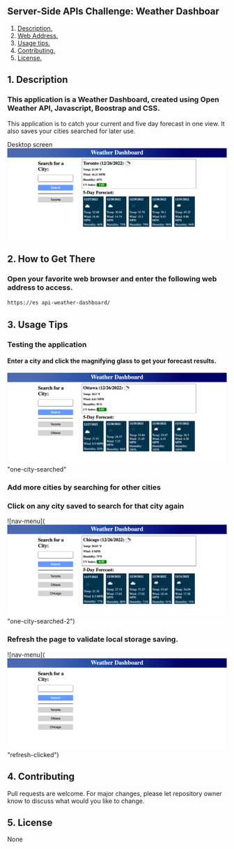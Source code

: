 ## Server-Side APIs Challenge: Weather Dashboar

1. [ Description. ](#desc)
2. [ Web Address. ](#web-address)
3. [ Usage tips. ](#usage)
4. [ Contributing. ](#contributing)
5. [ License. ](#license)

<a name="desc"></a>
## 1. Description

### This application is a Weather Dashboard, created using Open Weather API, Javascript, Boostrap and CSS.

This application is to catch your current and five day forecast in one view. It also saves your cities searched for later use.

Desktop screen 
![Alt text](assets/images/1.png)


<a name="web-address"></a>
## 2. How to Get There

### Open your favorite web browser and enter the following web address to access.

```html
https://es api-weather-dashboard/
```
<a name="usage"></a>
## 3. Usage Tips

### Testing the application

#### Enter a city and click the magnifying glass to get your forecast results.

![Alt text](assets/images/2.png)"one-city-searched"

### Add more cities by searching for other cities
### Click on any city saved to search for that city again

![nav-menu](![Alt text](assets/images/3.png)"one-city-searched-2")

### Refresh the page to validate local storage saving.

![nav-menu](![Alt text](assets/images/4.png)"refresh-clicked")

<a name="contributing"></a>
## 4. Contributing
Pull requests are welcome. For major changes, please let repository owner know to discuss what would you like to change.

<a name="license"></a>
## 5. License
None

